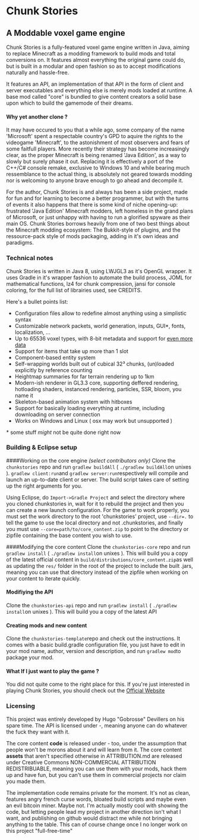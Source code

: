 # Chunk Stories
## A Moddable voxel game  engine

Chunk Stories is a fully-featured voxel game engine written in Java, aiming to replace Minecraft as a modding framework to build mods and total conversions on. It features almost everything the original game could do, but is built in a modular and open fashion so as to accept modifications naturally and hassle-free.

It features an API, an implementation of that API in the form of client and server executables and everything else is merely mods loaded at runtime. A base mod called "core" is bundled to give content creators a solid base upon which to build the gamemode of their dreams.

#### Why yet another clone ?

It may have occured to you that a while ago, some company of the name 'Microsoft' spent a respectable country's GPD to aquire the rights to the videogame 'Minecraft', to the astonishment of most observers and fears of some faitfull players. More recently their strategy has become increasingly clear, as the proper Minecraft is being renamed 'Java Edition', as a way to slowly but surely phase it out. Replacing it is effectively a port of the C++/C# console remake, exclusive to Windows 10 and while bearing much ressemblance to the actual thing, is absolutely not geared towards modding nor is welcoming to anyone brave enough to go ahead and decompile it.

For the author, Chunk Stories is and always has been a side project, made for fun and for learning to become a better programmer, but with the turns of events it also happens that there is some kind of niche opening-up: frustrated 'Java Edition' Minecraft modders, left homeless in the grand plans of Microsoft, or just unhappy with having to run a glorified spyware as their main OS. Chunk Stories borrows heavily from one of two best things about the Minecraft modding ecosystem: The Bukkit-style of plugins, and the ressource-pack style of mods packaging, adding in it's own ideas and paradigms.

### Technical notes

Chunk Stories is written in Java 8, using LWJGL3 as it's OpenGL wrapper. It uses Gradle in it's wrapper fashion to automate the build process, JOML for mathematical functions, lz4 for chunk compression, jansi for console coloring, for the full list of librairies used, see CREDITS.

Here's a bullet points list:

 * Configuration files allow to redefine almost anything using a simplistic syntax
 * Customizable network packets, world generation, inputs, GUI*, fonts, localization, ...
 * Up to 65536 voxel types, with 8-bit metadata and support for [even more data](http://chunkstories.xyz/wiki)
 * Support for items that take up more than 1 slot
 * Component-based entity system
 * Self-wrapping worlds built out of cubical 32³ chunks, (un)loaded explicitly by reference counting
 * Heightmap summaries for far terrain rendering up to 1km
 * Modern-ish renderer in GL3.3 core, supporting deffered rendering, hotloading shaders, instanced rendering, particles, SSR, bloom, you name it
 * Skeleton-based animation system with hitboxes
 * Support for basically loading everything at runtime, including downloading on server connection
 * Works on Windows and Linux ( osx may work but unsupported )

\* some stuff *might* not be quite done right now

### Building & Eclipse setup

####Working on the core engine *(select contributors only)*
Clone the `chunkstories` repo and run `gradlew buildAll` ( `./gradlew buildAll`on unixes ). 
`gradlew client:run`and `gradlew server:run`respectively will compile and launch an up-to-date client or server. The build script takes care of setting up the right arguments for you.

Using Eclipse, do `Import->Gradle Project` and select the directory where you cloned chunkstories in, wait for it to rebuild the project and then you can create a new launch configuration. For the game to work properly, you must set the work directory to the root 'chunkstories' project, use `--dir=.` to tell the game to use the local directory and not .chunkstories, and finally you must use `--core=path/to/core_content.zip` to point to the directory or zipfile containing the base content you wish to use.

####Modifying the core content
Clone the `chunkstories-core` repo and run `gradlew install` ( `./gradlew install`on unixes ). This will build you a copy of the latest official content in `build/distributions/core_content.zip`as well as updating the `res/` folder in the root of the project to include the built .jars, meaning you can use that directory instead of the zipfile when working on your content to iterate quickly.

#### Modifiying the API
Clone the `chunkstories-api` repo and run `gradlew install` ( `./gradlew install`on unixes ). This will build you a copy of the latest API

#### Creating mods and new content

Clone the `chunkstories-template`repo and check out the instructions. It comes with a basic build.gradle configuration file, you just have to edit in your mod name, author, version and description, and run `gradlew mod`to package your mod.

#### What If I just want to play the game ?

You did not quite come to the right place for this. If you're just interested in playing Chunk Stories, you should check out the [Official Website](https://chunkstories.xyz)

### Licensing

This project was entirely developed by Hugo "Gobrosse" Devillers on his spare time. The API is licensed under -, meaning anyone can do whatever the fuck they want with it. 

The core content **code** is released under - too, under the assumption that people won't be morons about it and will learn from it. 
The core content **assets** that aren't specified otherwise in ATTRIBUTION.md are released under Creative Commons NON-COMMERCIAL ATTRIBUTION REDISTRIBUABLE, meaning you can use them with your mods, hack them up and have fun, but you can't use them in commercial projects nor claim you made them. 

The implementation code remains private for the moment. It's not as clean, features angry french curse words, bloated build scripts and maybe even an evil bitcoin miner. Maybe not. I'm actually mostly cool with showing the code, but letting people lead my project in another direction isn't what I want, and publishing on github would distract me while not bringing anything to the table. This can of course change once I no longer work on this project "full-free-time"
